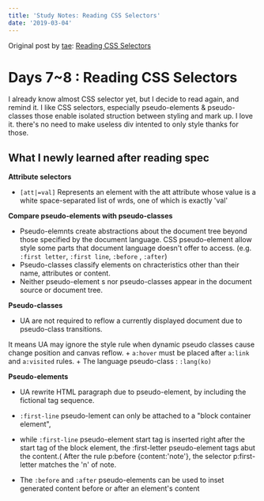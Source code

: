 ```yaml
---
title: 'Study Notes: Reading CSS Selectors'
date: '2019-03-04'
---
```


Original post by [tae](https://github.com/Ta2Rim): [Reading CSS Selectors](https://gist.github.com/Ta2Rim/c408589579176c2483fd601ca87ec6be)

# Days 7~8 : Reading CSS Selectors

I already know almost CSS selector yet, but I decide to read again, and remind it.
I like CSS selectors, especially pseudo-elements & pseudo-classes
those enable isolated struction between styling and mark up. I love it. there's no need to make useless div intented to only style thanks for those.

## What I newly learned after reading spec

**Attribute selectors**

- `[att|=val]` Represents an element with the att attribute whose value is a white space-separated list of wrds, one of which is exactly 'val'

**Compare pseudo-elements with pseudo-classes**

- Pseudo-elemnts create abstractions about the document tree beyond those specified by the document language.
  CSS pseudo-element allow style some parts that document language doesn't offer to access. (e.g. `:first letter`, `:first line`, `:before` , `:after`)
- Pseudo-classes classify elements on chracteristics other than their name, attributes or content.
- Neither pseudo-element s nor pseudo-classes appear in the document source or document tree.

**Pseudo-classes**

- UA are not required to reflow a currently displayed document due to pseudo-class transitions.

It means UA may ignore the style rule when dynamic pseudo classes cause change position and canvas reflow. + `a:hover` must be placed after `a:link` and `a:visited` rules. + The language pseudo-class : `:lang(ko)`

**Pseudo-elements**

- UA rewrite HTML paragraph due to pseudo-element, by including the fictional tag sequence.
- `:first-line` pseudo-lement can only be attached to a "block container element",
- while `:first-line` pseudo-element start tag is inserted right after the start tag of the block element,
  the :first-letter pseudo-element tags abut the content.( After the rule p:before {content:'note'}, the selector p:first-letter matches the 'n' of note.

- The `:before` and `:after` pseudo-elements can be used to inset generated content before or after an element's content
